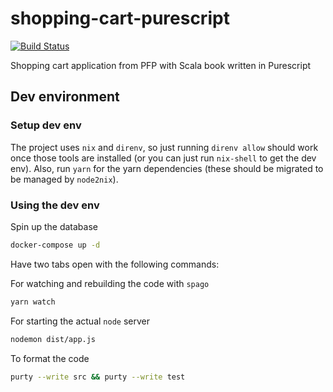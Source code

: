 # shopping-cart-purescript

[![Build Status](https://travis-ci.com/Nimor111/shopping-cart-purescript.svg?branch=master)](https://travis-ci.com/Nimor111/shopping-cart-purescript)

Shopping cart application from PFP with Scala book written in Purescript

## Dev environment

### Setup dev env
The project uses `nix` and `direnv`, so just running `direnv allow` should work once those tools are installed (or you can just run `nix-shell` to get the dev env).
Also, run `yarn` for the yarn dependencies (these should be migrated to be managed by `node2nix`).

### Using the dev env

Spin up the database

``` sh
docker-compose up -d
```

Have two tabs open with the following commands:

For watching and rebuilding the code with `spago`

``` sh
yarn watch
```

For starting the actual `node` server

``` sh
nodemon dist/app.js
```

To format the code 

``` sh
purty --write src && purty --write test
```
